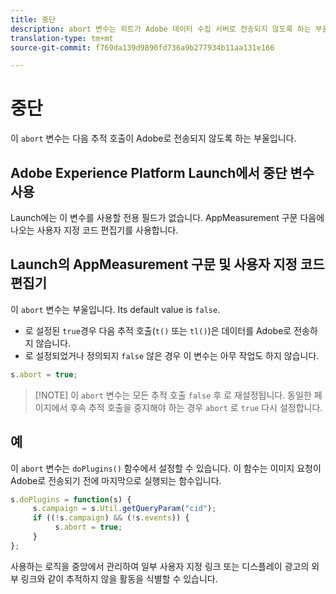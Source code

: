 ```yaml
---
title: 중단
description: abort 변수는 히트가 Adobe 데이터 수집 서버로 전송되지 않도록 하는 부울입니다.
translation-type: tm+mt
source-git-commit: f769da139d9890fd736a9b277934b11aa131e166

---
```



# 중단

이 `abort` 변수는 다음 추적 호출이 Adobe로 전송되지 않도록 하는 부울입니다.

## Adobe Experience Platform Launch에서 중단 변수 사용

Launch에는 이 변수를 사용할 전용 필드가 없습니다. AppMeasurement 구문 다음에 나오는 사용자 지정 코드 편집기를 사용합니다.

## Launch의 AppMeasurement 구문 및 사용자 지정 코드 편집기

이 `abort` 변수는 부울입니다. Its default value is `false`.

* 로 설정된 `true`경우 다음 추적 호출(`t()` 또는 `tl()`)은 데이터를 Adobe로 전송하지 않습니다.
* 로 설정되었거나 정의되지 `false` 않은 경우 이 변수는 아무 작업도 하지 않습니다.

```js
s.abort = true;
```

> [!NOTE] 이 `abort` 변수는 모든 추적 호출 `false` 후 로 재설정됩니다. 동일한 페이지에서 후속 추적 호출을 중지해야 하는 경우 `abort` 로 `true` 다시 설정합니다.

## 예

이 `abort` 변수는 `doPlugins()` 함수에서 설정할 수 있습니다. 이 함수는 이미지 요청이 Adobe로 전송되기 전에 마지막으로 실행되는 함수입니다.

```js
s.doPlugins = function(s) {
     s.campaign = s.Util.getQueryParam("cid");
     if ((!s.campaign) && (!s.events)) {
          s.abort = true;
     }
};
```

사용하는 로직을 중앙에서 관리하여 일부 사용자 지정 링크 또는 디스플레이 광고의 외부 링크와 같이 추적하지 않을 활동을 식별할 수 있습니다.
